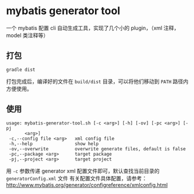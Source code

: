 # mybatis generator tool

一个 mybatis 配置 cli 自动生成工具，实现了几个小的 plugin，（xml 注释，model 类注释等）

## 打包

```
gradle dist
```

打包完成后，编译好的文件在 `build/dist` 目录，可以将他们移动到 `PATH` 路径内方便使用。

## 使用

```
usage: mybatis-generator-tool.sh [-c <arg>] [-h] [-ov] [-pc <arg>] [-pj
       <arg>]
 -c,--config file <arg>   xml config file
 -h,--help                show help
 -ov,--overwrite          overwrite generate files, default is false
 -pc,--package <arg>      target package
 -pj,--project <arg>      target project
```

用 `-c` 参数传递 generator xml 配置文件即可，默认查找当前目录的 `generatorConfig.xml` 文件
有关配置文件具体配置，请参考： http://www.mybatis.org/generator/configreference/xmlconfig.html
